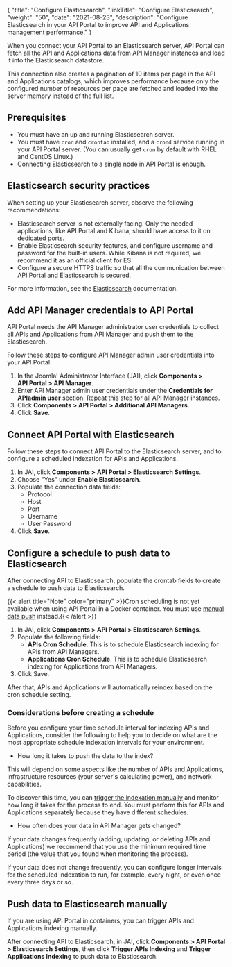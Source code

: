 {
  "title": "Configure Elasticsearch",
  "linkTitle": "Configure Elasticsearch",
  "weight": "50",
  "date": "2021-08-23",
  "description": "Configure Elasticsearch in your API Portal to improve API and Applications management performance."
}

When you connect your API Portal to an Elasticsearch server, API Portal can fetch all the API and Applications data from API Manager instances and load it into the Elasticsearch datastore.

This connection also creates a pagination of 10 items per page in the API and Applications catalogs, which improves performance because only the configured number of resources per page are fetched and loaded into the server memory instead of the full list.

## Prerequisites

* You must have an up and running Elasticsearch server.
* You must have `cron` and `crontab` installed, and a `crond` service running in your API Portal server. (You can usually get `cron` by default with RHEL and CentOS Linux.)
* Connecting Elasticsearch to a single node in API Portal is enough.

## Elasticsearch security practices

When setting up your Elasticsearch server, observe the following recommendations:

* Elasticsearch server is not externally facing. Only the needed applications, like API Portal and Kibana, should have access to it on dedicated ports.
* Enable Elasticsearch security features, and configure username and password for the built-in users. While Kibana is not required, we recommend it as an official client for ES.
* Configure a secure HTTPS traffic so that all the communication between API Portal and Elasticsearch is secured.

For more information, see the [Elasticsearch](https://www.elastic.co/guide/en/elasticsearch/reference/current/security-minimal-setup.html) documentation.

## Add API Manager credentials to API Portal

API Portal needs the API Manager administrator user credentials to collect all APIs and Applications from API Manager and push them to the Elasticsearch.

Follow these steps to configure API Manager admin user credentials into your API Portal:

1. In the Joomla! Administrator Interface (JAI), click **Components > API Portal > API Manager**.
2. Enter API Manager admin user credentials under the **Credentials for APIadmin user** section. Repeat this step for all API Manager instances.
3. Click **Components > API Portal > Additional API Managers**.
4. Click **Save**.

## Connect API Portal with Elasticsearch

Follow these steps to connect API Portal to the Elasticsearch server, and to configure a scheduled indexation for APIs and Applications.

1. In JAI, click **Components > API Portal > Elasticsearch Settings**.
2. Choose "Yes" under **Enable Elasticsearch**.
3. Populate the connection data fields:
   * Protocol
   * Host
   * Port
   * Username
   * User Password
4. Click **Save**.

## Configure a schedule to push data to Elasticsearch

After connecting API to Elasticsearch, populate the crontab fields to create a schedule to push data to Elasticsearch.

{{< alert title="Note" color="primary" >}}Cron scheduling is not yet available when using API Portal in a Docker container. You must use [manual data push](#push-data-to-elasticsearch-manually) instead.{{< /alert >}}

1. In JAI, click **Components > API Portal > Elasticsearch Settings**.
2. Populate the following fields:
   * **APIs Cron Schedule**. This is to schedule Elasticsearch indexing for APIs from API Managers.
   * **Applications Cron Schedule**. This is to schedule Elasticsearch indexing for Applications from API Managers.
3. Click Save.

After that, APIs and Applications will automatically reindex based on the cron schedule setting.

### Considerations before creating a schedule

Before you configure your time schedule interval for indexing APIs and Applications, consider the following to help you to decide on what are the most appropriate schedule indexation intervals for your environment.

* How long it takes to push the data to the index?

This will depend on some aspects like the number of APIs and Applications, infrastructure resources (your server's calculating power), and network capabilities.

To discover this time, you can [trigger the indexation manually](#push-data-to-elasticsearch-manually) and monitor how long it takes for the process to end. You must perform this for APIs and Applications separately because they have different schedules.

* How often does your data in API Manager gets changed?

If your data changes frequently (adding, updating, or deleting APIs and Applications) we recommend that you use the minimum required time period (the value that you found when monitoring the process).

If your data does not change frequently, you can configure longer intervals for the scheduled indexation to run, for example, every night, or even once every three days or so.

## Push data to Elasticsearch manually

If you are using API Portal in containers, you can trigger APIs and Applications indexing manually.

After connecting API to Elasticsearch, in JAI, click **Components > API Portal > Elasticsearch Settings**, then click **Trigger APIs Indexing** and **Trigger Applications Indexing** to push data to Elasticsearch.
